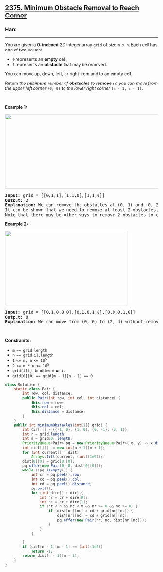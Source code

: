 <h2><a href="https://leetcode.com/problems/minimum-obstacle-removal-to-reach-corner">2375. Minimum Obstacle Removal to Reach Corner</a></h2><h3>Hard</h3><hr><p>You are given a <strong>0-indexed</strong> 2D integer array <code>grid</code> of size <code>m x n</code>. Each cell has one of two values:</p>

<ul>
	<li><code>0</code> represents an <strong>empty</strong> cell,</li>
	<li><code>1</code> represents an <strong>obstacle</strong> that may be removed.</li>
</ul>

<p>You can move up, down, left, or right from and to an empty cell.</p>

<p>Return <em>the <strong>minimum</strong> number of <strong>obstacles</strong> to <strong>remove</strong> so you can move from the upper left corner </em><code>(0, 0)</code><em> to the lower right corner </em><code>(m - 1, n - 1)</code>.</p>

<p>&nbsp;</p>
<p><strong class="example">Example 1:</strong></p>
<img alt="" src="https://assets.leetcode.com/uploads/2022/04/06/example1drawio-1.png" style="width: 605px; height: 246px;" />
<pre>
<strong>Input:</strong> grid = [[0,1,1],[1,1,0],[1,1,0]]
<strong>Output:</strong> 2
<strong>Explanation:</strong> We can remove the obstacles at (0, 1) and (0, 2) to create a path from (0, 0) to (2, 2).
It can be shown that we need to remove at least 2 obstacles, so we return 2.
Note that there may be other ways to remove 2 obstacles to create a path.
</pre>

<p><strong class="example">Example 2:</strong></p>
<img alt="" src="https://assets.leetcode.com/uploads/2022/04/06/example1drawio.png" style="width: 405px; height: 246px;" />
<pre>
<strong>Input:</strong> grid = [[0,1,0,0,0],[0,1,0,1,0],[0,0,0,1,0]]
<strong>Output:</strong> 0
<strong>Explanation:</strong> We can move from (0, 0) to (2, 4) without removing any obstacles, so we return 0.
</pre>

<p>&nbsp;</p>
<p><strong>Constraints:</strong></p>

<ul>
	<li><code>m == grid.length</code></li>
	<li><code>n == grid[i].length</code></li>
	<li><code>1 &lt;= m, n &lt;= 10<sup>5</sup></code></li>
	<li><code>2 &lt;= m * n &lt;= 10<sup>5</sup></code></li>
	<li><code>grid[i][j]</code> is either <code>0</code> <strong>or</strong> <code>1</code>.</li>
	<li><code>grid[0][0] == grid[m - 1][n - 1] == 0</code></li>
</ul>

```java
class Solution {
    static class Pair {
        int row, col, distance;
        public Pair(int row, int col, int distance) {
            this.row = row;
            this.col = col;
            this.distance = distance;
        }
    }
    public int minimumObstacles(int[][] grid) {
        int dir[][] = {{-1, 0}, {1, 0}, {0, -1}, {0, 1}};
        int n = grid.length;
        int m = grid[0].length;
        PriorityQueue<Pair> pq = new PriorityQueue<Pair>((x, y) -> x.distance - y.distance);
        int dist[][]  = new int[n + 1][m + 1];
        for (int current[] : dist)
            Arrays.fill(current, (int)(1e9));
        dist[0][0] = grid[0][0];
        pq.offer(new Pair(0, 0, dist[0][0]));
        while (!pq.isEmpty()) {
            int cr = pq.peek().row;
            int cc = pq.peek().col;
            int cd = pq.peek().distance;
            pq.poll();
            for (int dire[] : dir) {
                int nr = cr + dire[0];
                int nc = cc + dire[1];
                if (nr < n && nc < m && nr >= 0 && nc >= 0) {
                    if (dist[nr][nc] > cd + grid[nr][nc]) {
                        dist[nr][nc] = cd + grid[nr][nc];
                        pq.offer(new Pair(nr, nc, dist[nr][nc]));
                    }
                }
            }

        }
        if (dist[n - 1][m - 1] == (int)(1e9))
            return -1;
        return dist[n - 1][m - 1];
    }
}
```
